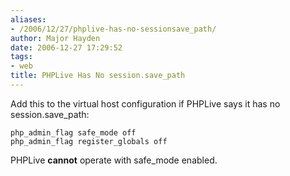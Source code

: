 ```yaml
---
aliases:
- /2006/12/27/phplive-has-no-sessionsave_path/
author: Major Hayden
date: 2006-12-27 17:29:52
tags:
- web
title: PHPLive Has No session.save_path
---
```


Add this to the virtual host configuration if PHPLive says it has no session.save_path:

```
php_admin_flag safe_mode off
php_admin_flag register_globals off
```

PHPLive **cannot** operate with safe_mode enabled.